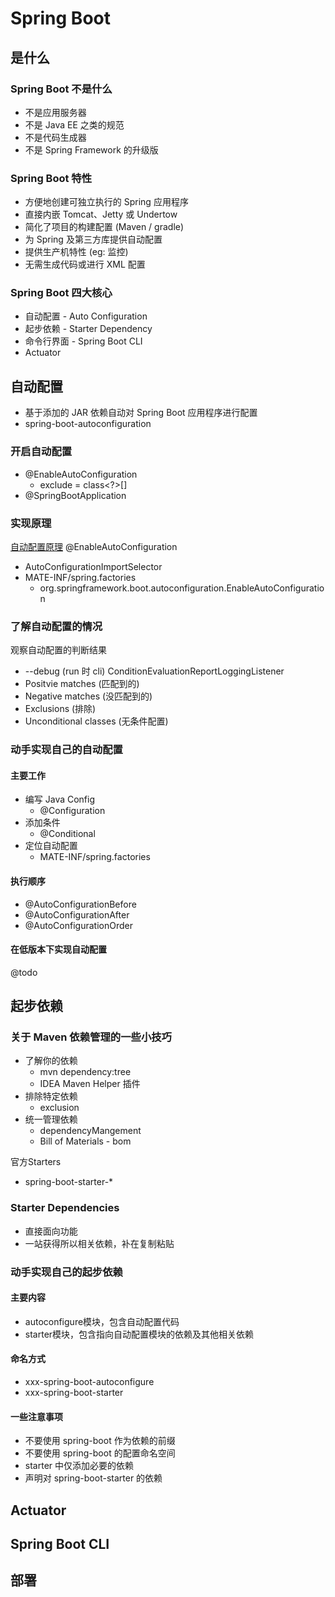 # Spring Boot

## 是什么
### Spring Boot 不是什么
- 不是应用服务器
- 不是 Java EE 之类的规范
- 不是代码生成器
- 不是 Spring Framework 的升级版

### Spring Boot 特性
- 方便地创建可独立执行的 Spring 应用程序
- 直接内嵌 Tomcat、Jetty 或 Undertow
- 简化了项目的构建配置 (Maven / gradle)
- 为 Spring 及第三方库提供自动配置
- 提供生产机特性 (eg: 监控)
- 无需生成代码或进行 XML 配置

### Spring Boot 四大核心
- 自动配置 - Auto Configuration
- 起步依赖 - Starter Dependency
- 命令行界面 - Spring Boot CLI
- Actuator

## 自动配置
- 基于添加的 JAR 依赖自动对 Spring Boot 应用程序进行配置
- spring-boot-autoconfiguration

### 开启自动配置
- @EnableAutoConfiguration
	- exclude = class<?>[]
- @SpringBootApplication

### 实现原理
[自动配置原理](https://www.cnblogs.com/jiadp/p/9276826.html)
@EnableAutoConfiguration
- AutoConfigurationImportSelector
- MATE-INF/spring.factories
	- org.springframework.boot.autoconfiguration.EnableAutoConfiguration

### 了解自动配置的情况
观察自动配置的判断结果
- --debug (run 时 cli)
ConditionEvaluationReportLoggingListener
- Positvie matches (匹配到的)
- Negative matches (没匹配到的)
- Exclusions (排除)
- Unconditional classes (无条件配置)

### 动手实现自己的自动配置
#### 主要工作
- 编写 Java Config
	- @Configuration
- 添加条件
	- @Conditional
- 定位自动配置
	- MATE-INF/spring.factories

#### 执行顺序
- @AutoConfigurationBefore
- @AutoConfigurationAfter
- @AutoConfigurationOrder

#### 在低版本下实现自动配置
@todo

## 起步依赖
### 关于 Maven 依赖管理的一些小技巧
- 了解你的依赖
	- mvn dependency:tree
	- IDEA Maven Helper 插件
- 排除特定依赖
	- exclusion
- 统一管理依赖
	- dependencyMangement
	- Bill of Materials - bom

官方Starters
- spring-boot-starter-*

### Starter Dependencies
- 直接面向功能
- 一站获得所以相关依赖，补在复制粘贴

### 动手实现自己的起步依赖
#### 主要内容
- autoconfigure模块，包含自动配置代码
- starter模块，包含指向自动配置模块的依赖及其他相关依赖

#### 命名方式
- xxx-spring-boot-autoconfigure
- xxx-spring-boot-starter

#### 一些注意事项
- 不要使用 spring-boot 作为依赖的前缀
- 不要使用 spring-boot 的配置命名空间
- starter 中仅添加必要的依赖
- 声明对 spring-boot-starter 的依赖



## Actuator

## Spring Boot CLI

## 部署

